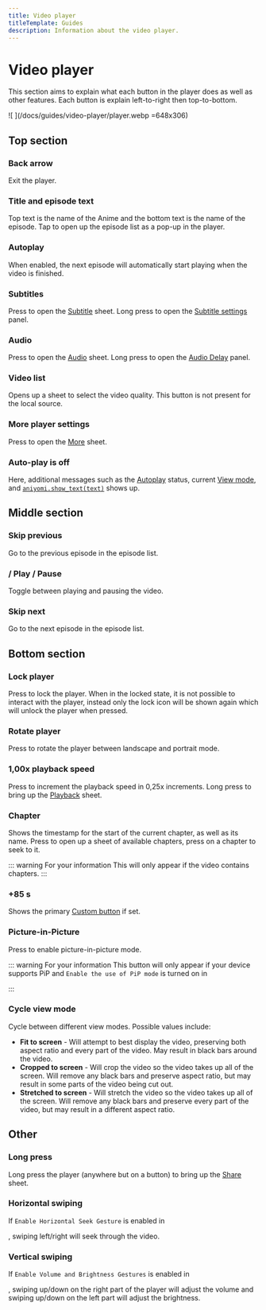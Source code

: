 ```yaml
---
title: Video player
titleTemplate: Guides
description: Information about the video player.
---
```


<script setup>
import ColorTag from "@theme/components/ColorTag.vue";
import TitleIcon from "@theme/components/TitleIcon.vue";
</script>

# Video player

This section aims to explain what each button in the player does as well as other features. Each button is explain left-to-right then top-to-bottom.

![ <ColorTag title="Top" color="#B1E0BB"/> <ColorTag title="Middle" color="#BBB1B6"/> <ColorTag title="Bottom" color="#F1AD8B"/> ](/docs/guides/video-player/player.webp =648x306)

## Top section

### <TitleIcon name="back_arrow"/> Back arrow

Exit the player.

### Title and episode text

Top text is the name of the Anime and the bottom text is the name of the episode. Tap to open up the episode list as a pop-up in the player.

### <TitleIcon name="autoplay"/> Autoplay

When enabled, the next episode will automatically start playing when the video is finished.

### <TitleIcon name="subtitle_tracks"/> Subtitles

Press to open the [Subtitle](/docs/guides/video-player/sheets#subtitle-tracks) sheet. Long press to open the [Subtitle settings](/docs/guides/video-player/panels#subtitle-settings) panel.

### <TitleIcon name="audio_tracks"/> Audio

Press to open the [Audio](/docs/guides/video-player/sheets#audio-tracks) sheet. Long press to open the [Audio Delay](/docs/guides/video-player/panels#audio-delay) panel.

### <TitleIcon name="video_tracks"/> Video list

Opens up a sheet to select the video quality. This button is not present for the local source.

### <TitleIcon name="overflow"/> More player settings

Press to open the [More](/docs/guides/video-player/sheets#more-sheet) sheet.

### Auto-play is off

Here, additional messages such as the [Autoplay](/docs/guides/video-player/#autoplay) status, current [View mode](/docs/guides/video-player/#cycle-view-mode), and [`aniyomi.show_text(text)`](/docs/guides/player-settings/custom-buttons#aniyomi-show-text-text) shows up.

## Middle section

### <TitleIcon name="previous"/> Skip previous

Go to the previous episode in the episode list.

### <TitleIcon name="play"/>/ <TitleIcon name="pause"/> Play / Pause

Toggle between playing and pausing the video.

### <TitleIcon name="next"/> Skip next

Go to the next episode in the episode list.

## Bottom section

### <TitleIcon name="lock"/> Lock player

Press to lock the player. When in the locked state, it is not possible to interact with the player, instead only the lock icon will be shown again which will unlock the player when pressed.

### <TitleIcon name="rotate"/> Rotate player

Press to rotate the player between landscape and portrait mode.

### 1,00x playback speed

Press to increment the playback speed in 0,25x increments. Long press to bring up the [Playback](/docs/guides/video-player/sheets#playback-sheet) sheet.

### <TitleIcon name="chapters"/> Chapter

Shows the timestamp for the start of the current chapter, as well as its name. Press to open up a sheet of available chapters, press on a chapter to seek to it.

::: warning For your information
This will only appear if the video contains chapters.
:::

### +85 s

Shows the primary [Custom button](/docs/guides/player-settings/custom-buttons) if set.

### <TitleIcon name="pip"/> Picture-in-Picture

Press to enable picture-in-picture mode.

::: warning For your information
This button will only appear if your device supports PiP and `Enable the use of PiP mode` is turned on in <nav to="internal-player">
:::

### <TitleIcon name="aspect_ratio"/> Cycle view mode

Cycle between different view modes. Possible values include:
- **Fit to screen** - Will attempt to best display the video, preserving both aspect ratio and every part of the video. May result in black bars around the video.
- **Cropped to screen** - Will crop the video so the video takes up all of the screen. Will remove any black bars and preserve aspect ratio, but may result in some parts of the video being cut out.
- **Stretched to screen** - Will stretch the video so the video takes up all of the screen. Will remove any black bars and preserve every part of the video, but may result in a different aspect ratio.

## Other

### Long press

Long press the player (anywhere but on a button) to bring up the [Share](/docs/guides/video-player/sheets#share-sheet) sheet.

### Horizontal swiping

If `Enable Horizontal Seek Gesture` is enabled in <nav to="gestures">, swiping left/right will seek through the video.

### Vertical swiping

If `Enable Volume and Brightness Gestures` is enabled in <nav to="gestures">, swiping up/down on the right part of the player will adjust the volume and swiping up/down on the left part will adjust the brightness.
